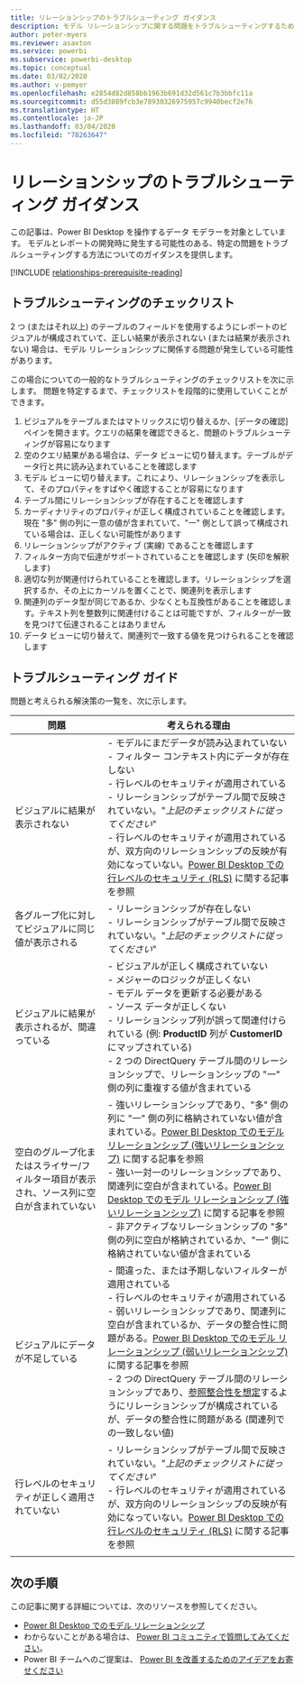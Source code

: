```yaml
---
title: リレーションシップのトラブルシューティング ガイダンス
description: モデル リレーションシップに関する問題をトラブルシューティングするためのガイダンスです。
author: peter-myers
ms.reviewer: asaxton
ms.service: powerbi
ms.subservice: powerbi-desktop
ms.topic: conceptual
ms.date: 03/02/2020
ms.author: v-pemyer
ms.openlocfilehash: e2854d82d858bb1963b691d32d561c7b3bbfc11a
ms.sourcegitcommit: d55d3089fcb3e78930326975957c9940becf2e76
ms.translationtype: HT
ms.contentlocale: ja-JP
ms.lasthandoff: 03/04/2020
ms.locfileid: "78263647"
---
```

# <a name="relationship-troubleshooting-guidance"></a>リレーションシップのトラブルシューティング ガイダンス

この記事は、Power BI Desktop を操作するデータ モデラーを対象としています。 モデルとレポートの開発時に発生する可能性のある、特定の問題をトラブルシューティングする方法についてのガイダンスを提供します。

[!INCLUDE [relationships-prerequisite-reading](includes/relationships-prerequisite-reading.md)]

## <a name="troubleshooting-checklist"></a>トラブルシューティングのチェックリスト

2 つ (またはそれ以上) のテーブルのフィールドを使用するようにレポートのビジュアルが構成されていて、正しい結果が表示されない (または結果が表示されない) 場合は、モデル リレーションシップに関係する問題が発生している可能性があります。

この場合についての一般的なトラブルシューティングのチェックリストを次に示します。 問題を特定するまで、チェックリストを段階的に使用していくことができます。

1. ビジュアルをテーブルまたはマトリックスに切り替えるか、[データの確認] ペインを開きます。クエリの結果を確認できると、問題のトラブルシューティングが容易になります
1. 空のクエリ結果がある場合は、データ ビューに切り替えます。テーブルがデータ行と共に読み込まれていることを確認します
1. モデル ビューに切り替えます。これにより、リレーションシップを表示して、そのプロパティをすばやく確認することが容易になります
1. テーブル間にリレーションシップが存在することを確認します
1. カーディナリティのプロパティが正しく構成されていることを確認します。現在 "多" 側の列に一意の値が含まれていて、"一" 側として誤って構成されている場合は、正しくない可能性があります
1. リレーションシップがアクティブ (実線) であることを確認します
1. フィルター方向で伝達がサポートされていることを確認します (矢印を解釈します)
1. 適切な列が関連付けられていることを確認します。リレーションシップを選択するか、その上にカーソルを置くことで、関連列を表示します
1. 関連列のデータ型が同じであるか、少なくとも互換性があることを確認します。テキスト列を整数列に関連付けることは可能ですが、フィルターが一致を見つけて伝達されることはありません
1. データ ビューに切り替えて、関連列で一致する値を見つけられることを確認します

## <a name="troubleshooting-guide"></a>トラブルシューティング ガイド

問題と考えられる解決策の一覧を、次に示します。

|問題|考えられる理由|
|---------|---------|
|ビジュアルに結果が表示されない|- モデルにまだデータが読み込まれていない<br />- フィルター コンテキスト内にデータが存在しない<br />- 行レベルのセキュリティが適用されている<br />- リレーションシップがテーブル間で反映されていない。"_上記のチェックリストに従ってください_"<br />- 行レベルのセキュリティが適用されているが、双方向のリレーションシップの反映が有効になっていない。[Power BI Desktop での行レベルのセキュリティ (RLS)](../desktop-rls.md) に関する記事を参照|
|各グループ化に対してビジュアルに同じ値が表示される |- リレーションシップが存在しない<br />- リレーションシップがテーブル間で反映されていない。"_上記のチェックリストに従ってください_"|
|ビジュアルに結果が表示されるが、間違っている|- ビジュアルが正しく構成されていない<br />- メジャーのロジックが正しくない<br />- モデル データを更新する必要がある<br />- ソース データが正しくない<br />- リレーションシップ列が誤って関連付けられている (例: **ProductID** 列が **CustomerID** にマップされている)<br />- 2 つの DirectQuery テーブル間のリレーションシップで、リレーションシップの "一" 側の列に重複する値が含まれている|
|空白のグループ化またはスライサー/フィルター項目が表示され、ソース列に空白が含まれていない|- 強いリレーションシップであり、"多" 側の列に "一" 側の列に格納されていない値が含まれている。[Power BI Desktop でのモデル リレーションシップ (強いリレーションシップ)](../desktop-relationships-understand.md#strong-relationships) に関する記事を参照<br />- 強い一対一のリレーションシップであり、関連列に空白が含まれている。[Power BI Desktop でのモデル リレーションシップ (強いリレーションシップ)](../desktop-relationships-understand.md#strong-relationships) に関する記事を参照<br />- 非アクティブなリレーションシップの "多" 側の列に空白が格納されているか、"一" 側に格納されていない値が含まれている|
|ビジュアルにデータが不足している|- 間違った、または予期しないフィルターが適用されている<br />- 行レベルのセキュリティが適用されている<br />- 弱いリレーションシップであり、関連列に空白が含まれているか、データの整合性に問題がある。[Power BI Desktop でのモデル リレーションシップ (弱いリレーションシップ)](../desktop-relationships-understand.md#weak-relationships) に関する記事を参照<br />- 2 つの DirectQuery テーブル間のリレーションシップであり、[参照整合性を想定](../desktop-relationships-understand.md#assume-referential-integrity)するようにリレーションシップが構成されているが、データの整合性に問題がある (関連列での一致しない値)|
|行レベルのセキュリティが正しく適用されていない|- リレーションシップがテーブル間で反映されていない。"_上記のチェックリストに従ってください_"<br />- 行レベルのセキュリティが適用されているが、双方向のリレーションシップの反映が有効になっていない。[Power BI Desktop での行レベルのセキュリティ (RLS)](../desktop-rls.md) に関する記事を参照|
|||

## <a name="next-steps"></a>次の手順

この記事に関する詳細については、次のリソースを参照してください。

- [Power BI Desktop でのモデル リレーションシップ](../desktop-relationships-understand.md)
- わからないことがある場合は、 [Power BI コミュニティで質問してみてください](https://community.powerbi.com/)。
- Power BI チームへのご提案は、 [Power BI を改善するためのアイデアをお寄せください](https://ideas.powerbi.com/)
